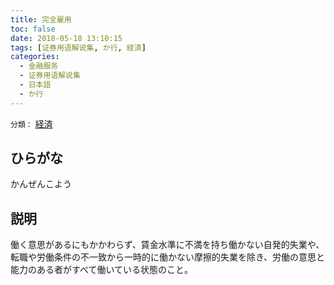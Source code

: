 ```yaml
---
title: 完全雇用
toc: false
date: 2018-05-18 13:10:15
tags: [证券用语解说集, か行, 経済]
categories:
  - 金融服务
  - 证券用语解说集
  - 日本語
  - か行
---
```


`分類：` [経済](/tags/経済/)

## ひらがな

かんぜんこよう

## 説明

働く意思があるにもかかわらず、賃金水準に不満を持ち働かない自発的失業や、転職や労働条件の不一致から一時的に働かない摩擦的失業を除き、労働の意思と能力のある者がすべて働いている状態のこと。
